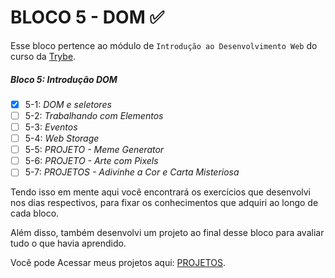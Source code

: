 # BLOCO 5 - DOM :white_check_mark:

Esse bloco pertence ao módulo de `Introdução ao Desenvolvimento Web` do curso da [Trybe](https://www.betrybe.com/). 

##### Bloco 5: Introdução DOM

- [X] 5-1: _DOM e seletores_
- [ ] 5-2: _Trabalhando com Elementos_
- [ ] 5-3: _Eventos_
- [ ] 5-4: _Web Storage_
- [ ] 5-5: _PROJETO - Meme Generator_
- [ ] 5-6: _PROJETO - Arte com Pixels_
- [ ] 5-7: _PROJETOS - Adivinhe a Cor e Carta Misteriosa_

Tendo isso em mente aqui você encontrará os exercícios que desenvolvi nos dias respectivos,
para fixar os conhecimentos que adquiri ao longo de cada bloco. 

Além disso, também desenvolvi um projeto ao final desse bloco para avaliar tudo o que havia aprendido.

Você pode Acessar meus projetos aqui: [PROJETOS](https://github.com/ANDREHORMAN1994/TRYBE-PROJETOS).
